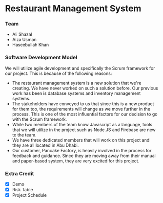 # Restaurant Management System

### Team 
- Ali Shazal
- Aiza Usman
- Haseebullah Khan

### Software Development Model

We will utilize agile development and specifically the Scrum framework for our project. This is because of the following reasons:
- The restaurant management system is a new solution that we're creating. We have never worked on such a solution before. Our previous work has been is database systems and inventory management systems.
- The stakeholders have conveyed to us that since this is a new product for them too, the requirements will change as we move further in the process. This is one of the most influential factors for our decision to go with the Scrum framework.
- While two members of the team know Javascript as a language, tools that we will utilize in the project such as Node.JS and Firebase are new to the team.
- We have three dedicated members that will work on this project and they are all located in Abu Dhabi.
- Our customer, Pancake Factory, is heavily involved in the process for feedback and guidance. Since they are moving away from their manual and paper-based system, they are very excited for this project.


### Extra Credit
- [x] Demo
- [x] Risk Table
- [x] Project Schedule
